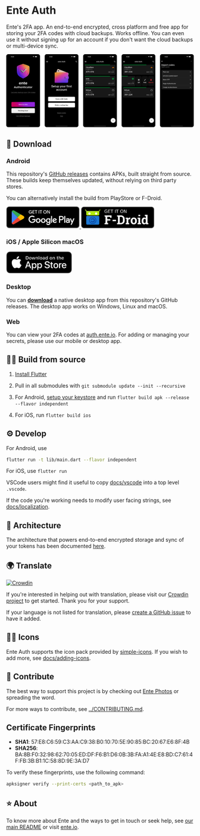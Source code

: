 # Ente Auth

Ente's 2FA app. An end-to-end encrypted, cross platform and free app for
storing your 2FA codes with cloud backups. Works offline. You can even use it
without signing up for an account if you don't want the cloud backups or
multi-device sync.

![App Screenshots](./screenshots/screenshots.png)

## 📲 Download

### Android

This repository's [GitHub
releases](https://github.com/ente-io/ente/releases?q=tag%3Aauth-v4)
contains APKs, built straight from source. These builds keep themselves updated,
without relying on third party stores.

You can alternatively install the build from PlayStore or F-Droid.

<a href="https://play.google.com/store/apps/details?id=io.ente.auth">
  <img height="59" src="../.github/assets/play-store-badge.png">
</a>
<a href="https://f-droid.org/packages/io.ente.auth/">
  <img height="59" src="../.github/assets/f-droid-badge.png">
</a>

### iOS / Apple Silicon macOS

<a href="https://apps.apple.com/us/app/ente-authenticator/id6444121398">
  <img height="59" src="../.github/assets/app-store-badge.svg">
</a>

### Desktop

You can [**download**](https://github.com/ente-io/ente/releases?q=tag%3Aauth-v4)
a native desktop app from this repository's GitHub releases. The desktop app
works on Windows, Linux and macOS.

### Web

You can view your 2FA codes at [auth.ente.io](https://auth.ente.io). For adding
or managing your secrets, please use our mobile or desktop app.

## 🧑‍💻 Build from source

1. [Install Flutter](https://flutter.dev/docs/get-started/install)

2. Pull in all submodules with `git submodule update --init --recursive`

3. For Android, [setup your
   keystore](https://docs.flutter.dev/deployment/android#create-an-upload-keystore)
   and run `flutter build apk --release --flavor independent`

4. For iOS, run `flutter build ios`

## ⚙️ Develop

For Android, use

```sh
flutter run -t lib/main.dart --flavor independent
```

For iOS, use `flutter run`

VSCode users might find it useful to copy [docs/vscode](docs/vscode) into a top
level `.vscode`.

If the code you're working needs to modify user facing strings, see
[docs/localization](docs/localization.md).

## 🔩 Architecture

The architecture that powers end-to-end encrypted storage and sync of your
tokens has been documented [here](../architecture/README.md).

## 🌍 Translate

[![Crowdin](https://badges.crowdin.net/ente-authenticator-app/localized.svg)](https://crowdin.com/project/ente-authenticator-app)

If you're interested in helping out with translation, please visit our [Crowdin
project](https://crowdin.com/project/ente-photos-app) to get started. Thank you
for your support.

If your language is not listed for translation, please [create a GitHub
issue](https://github.com/ente-io/ente/issues/new?title=Request+for+New+Language+Translation&body=Language+name%3A)
to have it added.

## 🧑‍🎨 Icons

Ente Auth supports the icon pack provided by
[simple-icons](https://github.com/simple-icons/simple-icons). If you wish to add
more, see [docs/adding-icons](docs/adding-icons.md).

## 💚 Contribute

The best way to support this project is by checking out [Ente
Photos](../mobile/README.md) or spreading the word.

For more ways to contribute, see [../CONTRIBUTING.md](../CONTRIBUTING.md).

## Certificate Fingerprints

- **SHA1**: 57:E8:C6:59:C3:AA:C9:38:B0:10:70:5E:90:85:BC:20:67:E6:8F:4B
- **SHA256**: BA:8B:F0:32:98:62:70:05:ED:DF:F6:B1:D6:0B:3B:FA:A1:4E:E8:BD:C7:61:4F:FB:3B:B1:1C:58:8D:9E:3A:D7

To verify these fingerprints, use the following command:
```bash
apksigner verify --print-certs <path_to_apk>
```

## ⭐️ About

To know more about Ente and the ways to get in touch or seek help, see [our main
README](../README.md) or visit [ente.io](https://ente.io).
